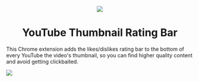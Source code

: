 <div align="center">
<img src="https://raw.githubusercontent.com/elliotwaite/youtube-thumbnail-rating-bar/master/icon128.png" />

# YouTube Thumbnail Rating Bar

</div>

This Chrome extension adds the likes/dislikes rating bar to the bottom of every YouTube the video's thumbnail, so you can find higher quality content and avoid getting clickbaited.

![](https://raw.githubusercontent.com/elliotwaite/youtube-thumbnail-rating-bar/master/img/screenshot-1.jpg)

